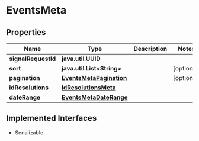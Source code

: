 

# EventsMeta


## Properties

Name | Type | Description | Notes
------------ | ------------- | ------------- | -------------
**signalRequestId** | **java.util.UUID** |  | 
**sort** | **java.util.List&lt;String&gt;** |  |  [optional]
**pagination** | [**EventsMetaPagination**](EventsMetaPagination.md) |  |  [optional]
**idResolutions** | [**IdResolutionsMeta**](IdResolutionsMeta.md) |  | 
**dateRange** | [**EventsMetaDateRange**](EventsMetaDateRange.md) |  | 


## Implemented Interfaces

* Serializable


